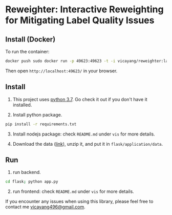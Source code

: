 # Reweighter: Interactive Reweighting for Mitigating Label Quality Issues

## Install (Docker)

To run the container:
```sh
docker push sudo docker run -p 49623:49623 -t -i vicayang/reweighter:latest /bin/bash /autorun.sh
```
Then open `http://localhost:49623/` in your browser.

## Install

1. This project uses [python 3.7](https://www.python.org/). Go check it out if you don't have it installed.

2. Install python package.
```sh
pip install -r requirements.txt
```

3. Install nodejs package: check `README.md` under `vis` for more details.

4. Download the data ([link](https://drive.google.com/file/d/12db1lcp1GjG0ujCNE-nt-B5racen-pJ_/view?usp=sharing)), unzip it, and put it in `flask/application/data`.

## Run

1. run backend. 
```sh
cd flask; python app.py
```

2. run frontend: check `README.md` under `vis` for more details.


If you encounter any issues when using this library, please feel free to contact me vicayang496@gmail.com.